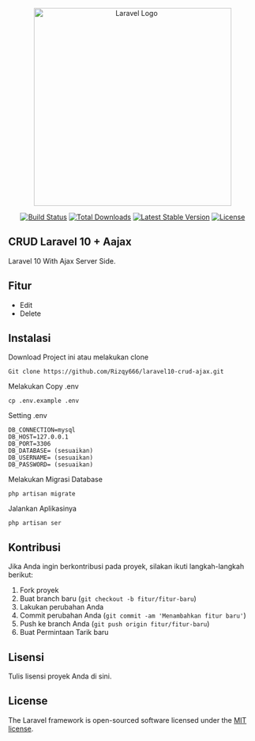 <p align="center"><a href="https://laravel.com" target="_blank"><img src="https://raw.githubusercontent.com/laravel/art/master/logo-lockup/5%20SVG/2%20CMYK/1%20Full%20Color/laravel-logolockup-cmyk-red.svg" width="400" alt="Laravel Logo"></a></p>
<p align="center">
<a href="https://github.com/laravel/framework/actions"><img src="https://github.com/laravel/framework/workflows/tests/badge.svg" alt="Build Status"></a>
<a href="https://packagist.org/packages/laravel/framework"><img src="https://img.shields.io/packagist/dt/laravel/framework" alt="Total Downloads"></a>
<a href="https://packagist.org/packages/laravel/framework"><img src="https://img.shields.io/packagist/v/laravel/framework" alt="Latest Stable Version"></a>
<a href="https://packagist.org/packages/laravel/framework"><img src="https://img.shields.io/packagist/l/laravel/framework" alt="License"></a>
</p>

## CRUD Laravel 10 + Aajax

Laravel 10 With Ajax Server Side.

## Fitur

- Edit
- Delete

## Instalasi
Download Project ini atau melakukan clone 
```
Git clone https://github.com/Rizqy666/laravel10-crud-ajax.git
```
Melakukan Copy .env
```
cp .env.example .env
```
Setting .env
```
DB_CONNECTION=mysql
DB_HOST=127.0.0.1
DB_PORT=3306
DB_DATABASE= (sesuaikan)
DB_USERNAME= (sesuaikan)
DB_PASSWORD= (sesuaikan)
```
Melakukan Migrasi Database
```
php artisan migrate
```
Jalankan Aplikasinya
```
php artisan ser
```

## Kontribusi

Jika Anda ingin berkontribusi pada proyek, silakan ikuti langkah-langkah berikut:

1. Fork proyek
2. Buat branch baru (`git checkout -b fitur/fitur-baru`)
3. Lakukan perubahan Anda
4. Commit perubahan Anda (`git commit -am 'Menambahkan fitur baru'`)
5. Push ke branch Anda (`git push origin fitur/fitur-baru`)
6. Buat Permintaan Tarik baru

## Lisensi

Tulis lisensi proyek Anda di sini.

## License

The Laravel framework is open-sourced software licensed under the [MIT license](https://opensource.org/licenses/MIT).
